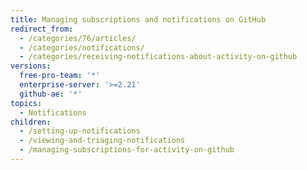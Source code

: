 ```yaml
---
title: Managing subscriptions and notifications on GitHub
redirect_from:
  - /categories/76/articles/
  - /categories/notifications/
  - /categories/receiving-notifications-about-activity-on-github
versions:
  free-pro-team: '*'
  enterprise-server: '>=2.21'
  github-ae: '*'
topics:
  - Notifications
children:
  - /setting-up-notifications
  - /viewing-and-triaging-notifications
  - /managing-subscriptions-for-activity-on-github
---
```


